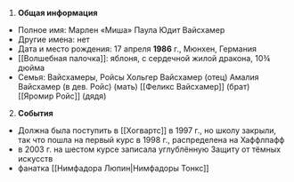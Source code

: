 1. **Общая информация**
  - Полное имя: Марлен «Миша» Паула Юдит Вайсхамер
  - Другие имена: нет
  - Дата и место рождения: 17 апреля **1986** г., Мюнхен, Германия
  - [[Волшебная палочка]]: яблоня, с сердечной жилой дракона, 10¾ дюйма
  - Семья: Вайсхамеры, Ройсы
	Хольгер Вайсхамер (отец)
	Амалия Вайсхамер (в дев. Ройс) (мать)
	[[Феликс Вайсхамер]] (брат)
	[[Яромир Ройс]] (дядя)

2. **События**
 - Должна была поступить в [[Хогвартс]] в 1997 г., но школу закрыли, так что пошла на первый курс в 1998 г., распределена на Хаффлпафф
 - в 2003 г. на шестом курсе записала углублённую Защиту от тёмных искусств
 - фанатка [[Нимфадора Люпин|Нимфадоры Тонкс]]
